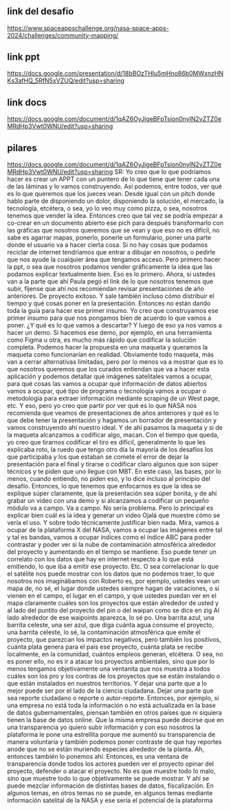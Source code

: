 #
## link del desafio
https://www.spaceappschallenge.org/nasa-space-apps-2024/challenges/community-mapping/ 

## link ppt 
https://docs.google.com/presentation/d/18bBOzTHlu5mHno86b0MWxnzHNKs3afHQ_5RfN5xVZUQ/edit?usp=sharing

## link docs
https://docs.google.com/document/d/1qAZ6OyJigeBFpTsion0nylN2vZTZ0eMRdHp3Vwt0WNU/edit?usp=sharing


## pilares
https://docs.google.com/document/d/1qAZ6OyJigeBFpTsion0nylN2vZTZ0eMRdHp3Vwt0WNU/edit?usp=sharing
SR:
Yo creo que lo que podríamos hacer es crear un APPT con un puntero de lo que tiene que tener cada una de las láminas y lo vamos construyendo. Así podemos, entre todos, ver qué es lo que queremos que los jueces vean. Desde igual con un pitch donde hablo parte de disponiendo un dolor, disponiendo la solución, el mercado, la tecnología, etcétera, o sea, yo lo veo muy como pizza, o sea, nosotros tenemos que vender la idea. Entonces creo que tal vez se podría empezar a co-crear en un documento abierto ese pich para después transformarlo con las gráficas que nosotros queremos que se vean y que eso no es difícil, no sabe es agarrar mapas, ponerlo, ponerle un formulario, poner una parte donde el usuario va a hacer cierta cosa. Si no hay cosas que podamos reciclar de internet tendríamos que entrar a dibujar en nosotros, o pedirle que nos ayude la cualquier área que tengamos acceso. Pero primero hacer la ppt, o sea que nosotros podamos vender gráficamente la idea que las podamos explicar textualmente bien. Eso es lo primero. Ahora, si ustedes van a la parte que ahí Paula pegó el link de lo que nosotros tenemos que subir, fíjense que ahí nos recomiendan revisar presentaciones de año anteriores. De proyecto exitoso. Y sale también incluso cómo distribuir el tiempo y qué cosas poner en la presentación. Entonces no están dando toda la guía para hacer ese primer insumo. Yo creo que construyamos ese primer insumo para que nos pongamos bien de acuerdo lo que vamos a poner. ¿Y qué es lo que vamos a descartar? Y luego de eso ya nos vamos a hacer un demo. Si hacemos ese demo, por ejemplo, en una herramienta como Figma u otra, es mucho más rápido que codificar la solución completa. Podemos hacer la propuesta en una maqueta y queramos la maqueta como funcionarían en realidad. Obviamente todo maqueta, más van a cerrar alternativas limitadas, pero por lo menos va a mostrar que es lo que nosotros queremos que los curados entiendan que va a hacer esta aplicación y podemos detallar qué imágenes satelitales vamos a ocupar, para qué cosas las vamos a ocupar qué información de datos abiertos vamos a ocupar, qué tipo de programa o tecnología vamos a ocupar o metodología para extraer información mediante scraping de un West page, etc. Y eso, pero yo creo que partir por ver qué es lo que NASA nos recomienda que veamos de presentaciones de años anteriores y qué es lo que debe tener la presentación y hagamos un borrador de presentación y vamos construyendo ahí nuestro ideal. Y de ahí pasamos la maqueta y si de la maqueta alcanzamos a codificar algo, macan. Con el tiempo que queda, yo creo que tirarnos codificar el tiro es difícil, generalmente lo que les explicaba roto, la ruedo que tengo otro día la mayoría de los desafíos los que participaba y los que estaban se comete el error de dejar la presentación para el final y tirarse o codificar claro algunos que son súper técnicos y te piden que uno llegue con MBT. En este caso, las bases, por lo menos, cuando entiendo, no piden eso, y lo dice incluso al principio del desafío. Entonces, lo que tenemos que enfocarnos es que la idea se explique súper claramente, que la presentación sea súper bonita, y de ahí grabar un video con una demo y si alcanzamos a codificar un pequeño módulo va a campo. Va a campo. No sería problema. Pero lo principal es explicar bien cuál es la idea y generar un video Ojalá que muestre cómo se vería el uso. Y sobre todo técnicamente justificar bien nada. Mira, vamos a ocupar de la plataforma X del NASA, vamos a ocupar las imágenes entre tal y tal es bandas, vamos a ocupar índices como el índice ABC para poder contrastar y poder ver si la nube de contaminación atmosférica alrededor del proyecto y aumentando en el tiempo se mantiene. Eso puede tener un correlato con los datos que hay en internet respecto a lo que está emitiendo, lo que iba a emitir ese proyecto. Etc. O sea correlacionar lo que el satélite nos puede mostrar con los datos que no podemos traer, lo que nosotros nos imaginábamos con Roberto es, por ejemplo, ustedes vean un mapa de, no sé, el lugar donde ustedes siempre hagan de vacaciones, o si vienen en el campo, el lugar en el campo, y que ustedes puedan ver en el mapa claramente cuáles son los proyectos que están alrededor de usted y al lado del puntito del proyecto del pin o del waipan como se dice en zig Al lado alrededor de ese waipoints aparezca, lo sé po. Una barrita azul, una barrita celeste, una ser azul, que diga cuánta agua consume el proyecto, una barrita celeste, lo sé, la contaminación atmosférica que emite el proyecto, que parezcan los impactos negativos, pero también los positivos, cuánta plata genera para el país ese proyecto, cuánta plata se recibe localmente, en la comunidad, cuántos empleos generan, etcétera. O sea, no es poner ello, no es ir a atacar los proyectos ambientales, sino que por lo menos tengamos objetivamente una ventanita que nos muestra a todos cuáles son los pro y los contras de los proyectos que se están instalando o que están instalados en nuestros territorios. Y dejar una parte que a lo mejor puede ser por el lado de la ciencia ciudadana. Dejar una parte que sea reporte ciudadano o reporte o autor-reporte. Entonces, por ejemplo, si una empresa no está toda la información o no está actualizada en la base de datos gubernamentales, piensan también en otros países que ni siquiera tienen la base de datos online. Que la misma empresa puede decirse que en una transparencia yo quiero subir información y con eso nosotros la plataforma le pone una estrellita porque me aumentó su transparencia de manera voluntaria y también podemos poner contraste de que hay reportes anode que no se están muriendo especies alrededor de la planta. Ah, entonces también lo ponemos ahí. Entonces, es una ventana de transparencia donde todos los actores pueden ver el proyecto opinar del proyecto, defender o atacar el proyecto. No es que muestre todo lo malo, sino que muestre todo lo que objetivamente se puede mostrar. Y ahí se puede mezclar información de distintas bases de datos, fiscalización. En algunos temas, en otros temas no se puede, en algunos temas mediante información satelital de la NASA y ese sería el potencial de la plataforma